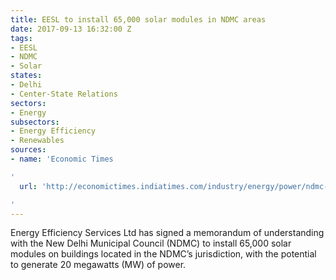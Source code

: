 ```yaml
---
title: EESL to install 65,000 solar modules in NDMC areas
date: 2017-09-13 16:32:00 Z
tags:
- EESL
- NDMC
- Solar
states:
- Delhi
- Center-State Relations
sectors:
- Energy
subsectors:
- Energy Efficiency
- Renewables
sources:
- name: 'Economic Times

'
  url: 'http://economictimes.indiatimes.com/industry/energy/power/ndmc-areas-to-get-65000-systems-to-tap-suns-power/articleshow/60419941.cms

'
---
```


Energy Efficiency Services Ltd has signed a memorandum of understanding with the New Delhi Municipal Council (NDMC) to install 65,000 solar modules on buildings located in the NDMC’s jurisdiction, with the potential to generate 20 megawatts (MW) of power.